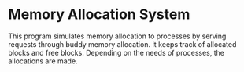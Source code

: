 # Memory Allocation System
This program simulates memory allocation to processes by serving requests through buddy memory allocation. It keeps track of allocated blocks and free blocks. Depending on the needs of processes, the allocations are made. 
